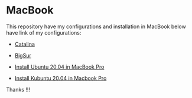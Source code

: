 # MacBook
This repository have my configurations and installation in MacBook below have link of my configurations:

* [Catalina](https://github.com/landex/MacBook/blob/main/Catalina/Catalina_Configuration.md)

* [BigSur](https://github.com/landex/MacBook/blob/main/BigSur/MainBigSurConfiguration.md)

* [Install Ubuntu 20.04 in MacBook Pro](https://github.com/landex/MacBook/blob/main/Ubuntu_in_Mac/Ubuntu_20_04_in_Mac.md)

* [Install Kubuntu 20.04 in Macbook Pro](https://github.com/landex/MacBook/blob/main/Kubunto_in_Mac_Pro/Install_Kubuntu_20_04_in_MacPro.md)

Thanks !!!

